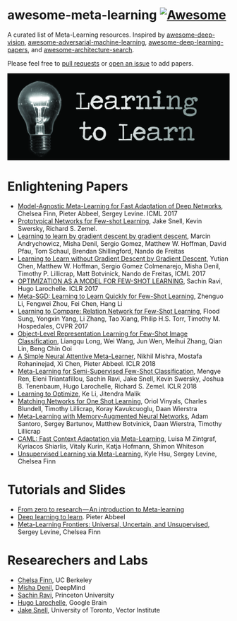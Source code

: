 # awesome-meta-learning [![Awesome](https://awesome.re/badge.svg)](https://awesome.re)

A curated list of Meta-Learning resources. Inspired by [awesome-deep-vision](https://github.com/kjw0612/awesome-deep-vision), [awesome-adversarial-machine-learning](https://github.com/yenchenlin/awesome-adversarial-machine-learning), [awesome-deep-learning-papers](https://github.com/terryum/awesome-deep-learning-papers), and [awesome-architecture-search](https://github.com/markdtw/awesome-architecture-search).

Please feel free to [pull requests](https://github.com/dragen1860/awesome-meta-learning/pulls) or [open an issue](https://github.com/dragen1860/awesome-meta-learning/issues) to add papers.
 

![learning2learn](learning2learn.jpg)

# Enlightening Papers
* [Model-Agnostic Meta-Learning for Fast Adaptation of Deep Networks](https://arxiv.org/abs/1703.03400), Chelsea Finn, Pieter Abbeel, Sergey Levine. ICML 2017
* [Prototypical Networks for Few-shot Learning](https://arxiv.org/abs/1703.05175), Jake Snell, Kevin Swersky, Richard S. Zemel.
* [Learning to learn by gradient descent by gradient descent](https://arxiv.org/abs/1606.04474), Marcin Andrychowicz, Misha Denil, Sergio Gomez, Matthew W. Hoffman, David Pfau, Tom Schaul, Brendan Shillingford, Nando de Freitas
* [Learning to Learn without Gradient Descent by Gradient Descent](http://proceedings.mlr.press/v70/chen17e/chen17e.pdf), Yutian Chen, Matthew W. Hoffman, Sergio Gomez Colmenarejo, Misha Denil, Timothy P. Lillicrap,
Matt Botvinick, Nando de Freitas, ICML 2017
* [OPTIMIZATION AS A MODEL FOR FEW-SHOT LEARNING](https://openreview.net/pdf?id=rJY0-Kcll), Sachin Ravi, Hugo Larochelle. ICLR 2017
* [Meta-SGD: Learning to Learn Quickly for Few-Shot Learning](https://arxiv.org/abs/1707.09835), Zhenguo Li, Fengwei Zhou, Fei Chen, Hang Li
* [Learning to Compare: Relation Network for Few-Shot Learning](https://arxiv.org/abs/1711.06025), Flood Sung, Yongxin Yang, Li Zhang, Tao Xiang, Philip H.S. Torr, Timothy M. Hospedales, CVPR 2017
* [Object-Level Representation Learning for Few-Shot Image Classification](https://arxiv.org/abs/1805.10777), Liangqu Long, Wei Wang, Jun Wen, Meihui Zhang, Qian Lin, Beng Chin Ooi
* [A Simple Neural Attentive Meta-Learner](https://arxiv.org/abs/1707.03141), Nikhil Mishra, Mostafa Rohaninejad, Xi Chen, Pieter Abbeel. ICLR 2018
* [Meta-Learning for Semi-Supervised Few-Shot Classification](https://openreview.net/forum?id=HJcSzz-CZ), Mengye Ren, Eleni Triantafillou, Sachin Ravi, Jake Snell, Kevin Swersky, Joshua B. Tenenbaum, Hugo Larochelle, Richard S. Zemel. ICLR 2018
* [Learning to Optimize](https://arxiv.org/abs/1606.01885), Ke Li, Jitendra Malik
* [Matching Networks for One Shot Learning](https://arxiv.org/abs/1606.04080), Oriol Vinyals, Charles Blundell, Timothy Lillicrap, Koray Kavukcuoglu, Daan Wierstra
* [Meta-Learning with Memory-Augmented Neural Networks](http://proceedings.mlr.press/v48/santoro16.pdf), Adam Santoro, Sergey Bartunov, Matthew Botvinick, Daan Wierstra, Timothy Lillicrap
* [CAML: Fast Context Adaptation via Meta-Learning](https://arxiv.org/abs/1810.03642), Luisa M Zintgraf, Kyriacos Shiarlis, Vitaly Kurin, Katja Hofmann, Shimon Whiteson
* [Unsupervised Learning via Meta-Learning](https://arxiv.org/pdf/1810.02334.pdf), Kyle Hsu, Sergey Levine, Chelsea Finn


# Tutorials and Slides
* [From zero to research — An introduction to Meta-learning](https://medium.com/huggingface/from-zero-to-research-an-introduction-to-meta-learning-8e16e677f78a)
* [Deep learning to learn](https://www.dropbox.com/s/j7coq7rz6ig5f6n/2018_08_02_Amazon-SF-ML-Meetup-Abbeel-final.pdf?dl=0). Pieter Abbeel
* [Meta-Learning Frontiers: Universal, Uncertain, and Unsupervised](http://people.eecs.berkeley.edu/~cbfinn/_files/metalearning_frontiers_2018_small.pdf), Sergey Levine, Chelsea Finn

# Researechers and Labs
* [Chelsa Finn](http://people.eecs.berkeley.edu/~cbfinn/), UC Berkeley
* [Misha Denil](http://mdenil.com/), DeepMind
* [Sachin Ravi](http://www.cs.princeton.edu/~sachinr/), Princeton University
* [Hugo Larochelle](https://ai.google/research/people/105144), Google Brain
* [Jake Snell](http://www.cs.toronto.edu/~jsnell/), University of Toronto, Vector Institute

